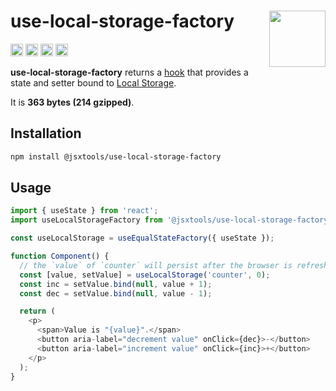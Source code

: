 # use-local-storage-factory [<img src="https://avatars.githubusercontent.com/u/52989093" alt="" width="90" height="90" align="right">][monorepo]

[<img alt="npm version" src="https://img.shields.io/npm/v/@jsxtools/use-local-storage-factory.svg" height="20">](https://www.npmjs.com/package/@jsxtools/use-local-storage-factory)
[<img alt="build status" src="https://img.shields.io/travis/jsxtools/monorepo/master.svg" height="20">](https://travis-ci.org/jsxtools/monorepo/use-local-storage-factory)
[<img alt="issue tracker" src="https://img.shields.io/github/issues/jsxtools/monorepo/use-local-storage-factory.svg" height="20">](https://github.com/jsxtools/monorepo/issues?q=is:issue+is:open+label:use-local-storage-factory)
[<img alt="pull requests" src="https://img.shields.io/github/issues-pr/jsxtools/monorepo/use-local-storage-factory.svg" height="20">](https://github.com/jsxtools/monorepo/pulls?q=is:pr+is:open+label:use-local-storage-factory)

**use-local-storage-factory** returns a [hook] that provides a state and setter bound to [Local Storage].

It is <strong size>363 bytes (214 gzipped)</strong>.

## Installation

```sh
npm install @jsxtools/use-local-storage-factory
```

## Usage

```js
import { useState } from 'react';
import useLocalStorageFactory from '@jsxtools/use-local-storage-factory';

const useLocalStorage = useEqualStateFactory({ useState });

function Component() {
  // the `value` of `counter` will persist after the browser is refreshed
  const [value, setValue] = useLocalStorage('counter', 0);
  const inc = setValue.bind(null, value + 1);
  const dec = setValue.bind(null, value - 1);

  return (
    <p>
      <span>Value is "{value}".</span>
      <button aria-label="decrement value" onClick={dec}>-</button>
      <button aria-label="increment value" onClick={inc}>+</button>
    </p>
  );
}
```

[hook]: https://reactjs.org/docs/hooks-reference.html
[local storage]: https://developer.mozilla.org/en-US/docs/Web/API/Web_Storage_API/Using_the_Web_Storage_API
[monorepo]: https://github.com/jsxtools/monorepo
